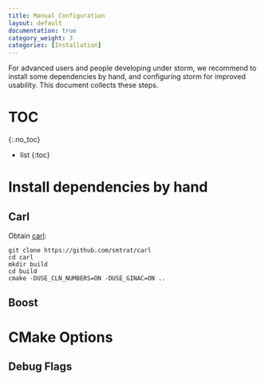 ```yaml
---
title: Manual Configuration
layout: default
documentation: true
category_weight: 3
categories: [Installation]
---
```


For advanced users and people developing under storm, we recommend to install some dependencies by hand, and configuring storm for improved usability.
This document collects these steps.

# TOC
 {:.no_toc}
- list
{:toc}

# Install dependencies by hand

## Carl

Obtain [carl](https://github.com/smtrat/carl): 

```shell
git clone https://github.com/smtrat/carl
cd carl
mkdir build
cd build
cmake -DUSE_CLN_NUMBERS=ON -DUSE_GINAC=ON ..
```


## Boost

# CMake Options

## Debug Flags

